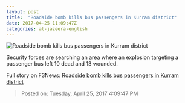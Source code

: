 ```yaml
---
layout: post
title:  "Roadside bomb kills bus passengers in Kurram district"
date: 2017-04-25 11:09:47Z
categories: al-jazeera-english
---
```


![Roadside bomb kills bus passengers in Kurram district](http://www.aljazeera.com/mritems/Images/2012/2/17/201221711534267580_20.jpg)

Security forces are searching an area where an explosion targeting a passenger bus left 10 dead and 13 wounded.


Full story on F3News: [Roadside bomb kills bus passengers in Kurram district](http://www.f3nws.com/n/4UzbcE)

> Posted on: Tuesday, April 25, 2017 4:09:47 PM
